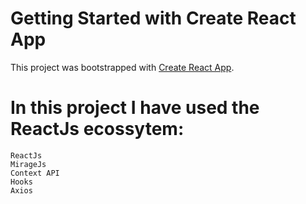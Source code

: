 # Getting Started with Create React App

This project was bootstrapped with [Create React App](https://github.com/facebook/create-react-app).

# In this project I have used the ReactJs ecossytem:


```Styled Components
ReactJs
MirageJs
Context API
Hooks
Axios
```